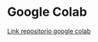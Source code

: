 # Google Colab
[Link repositorio google colab](https://colab.research.google.com/drive/15xyx7BX2ociVa0_kZdAue92R2BawywPU)
